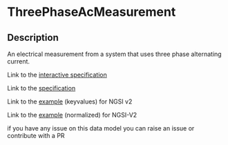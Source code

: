 # ThreePhaseAcMeasurement

## Description 

An electrical  measurement from a system that uses three phase alternating
current.


Link to the [interactive specification](https://swagger.lab.fiware.org/?url=https://smart-data-models.github.io/dataModel.Energy/ThreePhaseAcMeasurement/swagger.yaml)

Link to the [specification](https://smart-data-models.github.io/dataModel.Energy/ThreePhaseAcMeasurement/doc/spec.md)

Link to the [example](https://smart-data-models.github.io/dataModel.Energy/ThreePhaseAcMeasurement/examples/example.json) (keyvalues) for NGSI v2

Link to the [example](https://smart-data-models.github.io/dataModel.Energy/ThreePhaseAcMeasurement/examples/example-normalized.json) (normalized) for NGSI-V2


 if you have any issue on this data model you can raise an issue or contribute with a PR